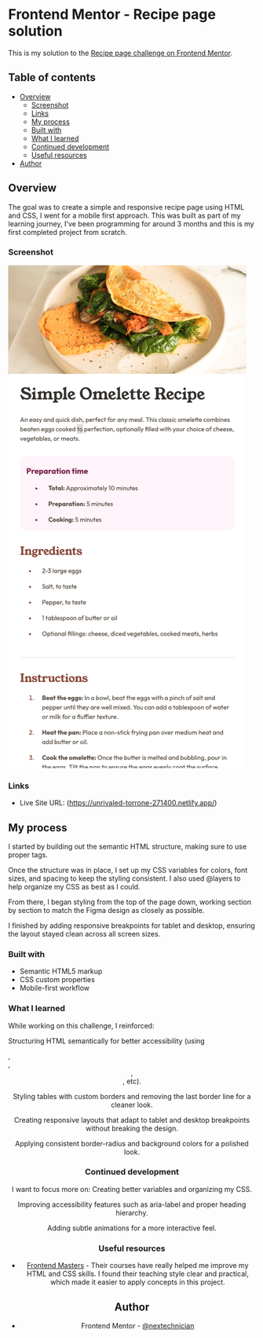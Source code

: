 # Frontend Mentor - Recipe page solution

This is my solution to the [Recipe page challenge on Frontend Mentor](https://www.frontendmentor.io/challenges/recipe-page-KiTsR8QQKm).

## Table of contents

- [Overview](#overview)
  - [Screenshot](#screenshot)
  - [Links](#links)
  - [My process](#my-process)
  - [Built with](#built-with)
  - [What I learned](#what-i-learned)
  - [Continued development](#continued-development)
  - [Useful resources](#useful-resources)
- [Author](#author)

## Overview

The goal was to create a simple and responsive recipe page using HTML and CSS, I went for a mobile first approach. This was built as part of my learning journey, I've been programming for around 3 months and this is my first completed project from scratch.

### Screenshot

![](./Screenshot.png)

### Links

- Live Site URL: (https://unrivaled-torrone-271400.netlify.app/)

## My process

I started by building out the semantic HTML structure, making sure to use proper tags.

Once the structure was in place, I set up my CSS variables for colors, font sizes, and spacing to keep the styling consistent. I also used @layers to help organize my CSS as best as I could.

From there, I began styling from the top of the page down, working section by section to match the Figma design as closely as possible.

I finished by adding responsive breakpoints for tablet and desktop, ensuring the layout stayed clean across all screen sizes.

### Built with

- Semantic HTML5 markup
- CSS custom properties
- Mobile-first workflow

### What I learned

While working on this challenge, I reinforced:

Structuring HTML semantically for better accessibility (using <section>, <article>, <header>, <main>, etc).

Styling tables with custom borders and removing the last border line for a cleaner look.

Creating responsive layouts that adapt to tablet and desktop breakpoints without breaking the design.

Applying consistent border-radius and background colors for a polished look.

### Continued development

I want to focus more on:
Creating better variables and organizing my CSS.

Improving accessibility features such as aria-label and proper heading hierarchy.

Adding subtle animations for a more interactive feel.

### Useful resources

- [Frontend Masters](https://www.frontendmasters.com) - Their courses have really helped me improve my HTML and CSS skills. I found their teaching style clear and practical, which made it easier to apply concepts in this project.

## Author

- Frontend Mentor - [@nextechnician](https://www.frontendmentor.io/profile/nextechnician)
